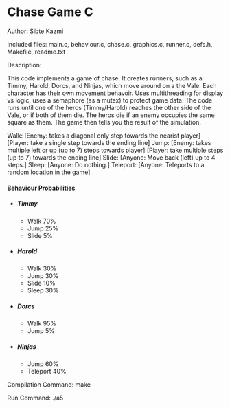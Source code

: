 # Chase Game C

Author: Sibte Kazmi

Included files: main.c, behaviour.c, chase.c, graphics.c, runner.c, defs.h, Makefile, readme.txt

Description: 

This code implements a game of chase. It creates runners, such as a Timmy, Harold, Dorcs, and Ninjas, which move around on a the Vale.
Each character has their own movement behavoir.
Uses multithreading for display vs logic, uses a semaphore (as a mutex) to protect game data.
The code runs until one of the heros (Timmy/Harold) reaches the other side of the Vale, or if both of them die. 
The heros die if an enemy occupies the same square as them.
The game then tells you the result of the simulation.

Walk: [Enemy: takes a diagonal only step towards the nearist player] [Player: take a single step towards the ending line]
Jump: [Enemy: takes multiple left or up (up to 7) steps towards player] [Player: take multiple steps (up to 7) towards the ending line]
Slide: [Anyone: Move back (left) up to 4 steps.]
Sleep: [Anyone: Do nothing.]
Teleport: [Anyone: Teleports to a random location in the game]


#### Behaviour Probabilities
  - ##### Timmy 
    + Walk 						            70%
    + Jump 						            25% 
    + Slide 						           5%
  - ##### Harold 
    + Walk 						            30%
    + Jump 					    	        30%
    + Slide 				  		        10%
    + Sleep 				          		30%
  - ##### Dorcs 
    + Walk 				            		95%
    + Jump 						             5%
  - ##### Ninjas 
    + Jump 						            60%
    + Teleport 					          40%


Compilation Command: make 

Run Command: ./a5


